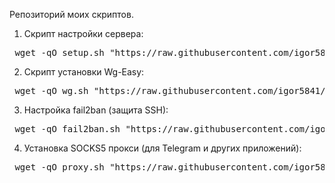 Репозиторий моих скриптов.
1. Скрипт настройки сервера:
<pre> wget -qO setup.sh "https://raw.githubusercontent.com/igor5841/setup/refs/heads/main/setup.sh" && chmod +x setup.sh && ./setup.sh </pre>
2. Скрипт установки Wg-Easy:
<pre> wget -qO wg.sh "https://raw.githubusercontent.com/igor5841/setup/refs/heads/main/wg.sh" && chmod +x wg.sh && ./wg.sh </pre>
3. Настройка fail2ban (защита SSH):
<pre> wget -qO fail2ban.sh "https://raw.githubusercontent.com/igor5841/setup/refs/heads/main/fail2ban.sh" && chmod +x fail2ban.sh && ./fail2ban.sh </pre>
4. Установка SOCKS5 прокси (для Telegram и других приложений):
<pre> wget -qO proxy.sh "https://raw.githubusercontent.com/igor5841/setup/refs/heads/main/proxy.sh" && chmod +x proxy.sh && ./proxy.sh </pre>
